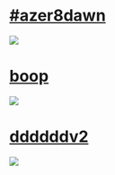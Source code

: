 # [ #azer8dawn ](https://drive.google.com/u/1/uc?id=1_AB__mcaQ8kwtVTEK7SLmosrK7ye5G8e&export=download)
![](https://cdn.discordapp.com/attachments/743412008359166024/794667364368252948/osu_z4VW9VJ39z.png)

# [ boop ](https://drive.google.com/u/1/uc?id=1hkAwmovD_kNEnQyUNYi640eiUxRHTxXc&export=download)
![](https://cdn.discordapp.com/attachments/743412008359166024/794673466431373382/osu_QZC55jBhb9.png)

# [ ddddddv2 ](https://drive.google.com/u/1/uc?id=1qISXWXBjHqDuIAl3hGjlWbzAYJhpgKfL&export=download)
![](https://cdn.discordapp.com/attachments/743412008359166024/794675192764563496/osu_viW3Vhr7P3.png)
